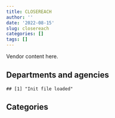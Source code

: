 ```yaml
---
title: CLOSEREACH
author: ''
date: '2022-08-15'
slug: closereach
categories: []
tags: []
---
```


<script src="/rmarkdown-libs/htmlwidgets/htmlwidgets.js"></script>
<link href="/rmarkdown-libs/datatables-css/datatables-crosstalk.css" rel="stylesheet" />
<script src="/rmarkdown-libs/datatables-binding/datatables.js"></script>
<script src="/rmarkdown-libs/jquery/jquery-3.6.0.min.js"></script>
<link href="/rmarkdown-libs/dt-core-bootstrap/css/dataTables.bootstrap.min.css" rel="stylesheet" />
<link href="/rmarkdown-libs/dt-core-bootstrap/css/dataTables.bootstrap.extra.css" rel="stylesheet" />
<script src="/rmarkdown-libs/dt-core-bootstrap/js/jquery.dataTables.min.js"></script>
<script src="/rmarkdown-libs/dt-core-bootstrap/js/dataTables.bootstrap.min.js"></script>
<link href="/rmarkdown-libs/crosstalk/css/crosstalk.min.css" rel="stylesheet" />
<script src="/rmarkdown-libs/crosstalk/js/crosstalk.min.js"></script>
<script src="/rmarkdown-libs/htmlwidgets/htmlwidgets.js"></script>
<link href="/rmarkdown-libs/datatables-css/datatables-crosstalk.css" rel="stylesheet" />
<script src="/rmarkdown-libs/datatables-binding/datatables.js"></script>
<script src="/rmarkdown-libs/jquery/jquery-3.6.0.min.js"></script>
<link href="/rmarkdown-libs/dt-core-bootstrap/css/dataTables.bootstrap.min.css" rel="stylesheet" />
<link href="/rmarkdown-libs/dt-core-bootstrap/css/dataTables.bootstrap.extra.css" rel="stylesheet" />
<script src="/rmarkdown-libs/dt-core-bootstrap/js/jquery.dataTables.min.js"></script>
<script src="/rmarkdown-libs/dt-core-bootstrap/js/dataTables.bootstrap.min.js"></script>
<link href="/rmarkdown-libs/crosstalk/css/crosstalk.min.css" rel="stylesheet" />
<script src="/rmarkdown-libs/crosstalk/js/crosstalk.min.js"></script>

Vendor content here.

## Departments and agencies

    ## [1] "Init file loaded"

<div id="htmlwidget-1" style="width:100%;height:auto;" class="datatables html-widget"></div>
<script type="application/json" data-for="htmlwidget-1">{"x":{"style":"bootstrap","filter":"none","vertical":false,"data":[["<a href=\"/departments/aafc-aac/\">Agriculture and Agri-Food Canada | Agriculture et Agroalimentaire Canada<\/a>","<a href=\"/departments/cbsa-asfc/\">Canada Border Services Agency | Agence des services frontaliers du Canada<\/a>","<a href=\"/departments/cfia-acia/\">Canadian Food Inspection Agency | Agence canadienne d'inspection des aliments<\/a>","<a href=\"/departments/cra-arc/\">Canada Revenue Agency | Agence du revenu du Canada<\/a>","<a href=\"/departments/cta-otc/\">Canadian Transportation Agency | Office des transports du Canada<\/a>","<a href=\"/departments/dfatd-maecd/\">Global Affairs Canada | Affaires mondiales Canada<\/a>","<a href=\"/departments/dnd-mdn/\">National Defence | Défense nationale<\/a>","<a href=\"/departments/elections/\">Elections Canada | Élections Canada<\/a>","<a href=\"/departments/esdc-edsc/\">Employment and Social Development Canada | Emploi et Développement social Canada<\/a>","<a href=\"/departments/hc-sc/\">Health Canada | Santé Canada<\/a>","<a href=\"/departments/ic/\">Innovation, Science and Economic Development Canada | Innovation, Sciences et Développement économique Canada<\/a>","<a href=\"/departments/infc/\">Infrastructure Canada | Infrastructure Canada<\/a>","<a href=\"/departments/irb-cisr/\">Immigration and Refugee Board of Canada | Commission de l'immigration et du statut de réfugié du Canada<\/a>","<a href=\"/departments/lac-bac/\">Library and Archives Canada | Bibliothèque et Archives Canada<\/a>","<a href=\"/departments/nrc-cnrc/\">National Research Council Canada | Conseil national de recherches Canada<\/a>","<a href=\"/departments/pwgsc-tpsgc/\">Public Services and Procurement Canada | Services publics et Approvisionnement Canada<\/a>","<a href=\"/departments/rcmp-grc/\">Royal Canadian Mounted Police | Gendarmerie royale du Canada<\/a>","<a href=\"/departments/ssc-spc/\">Shared Services Canada | Services partagés Canada<\/a>","<a href=\"/departments/tbs-sct/\">Treasury Board of Canada Secretariat | Secrétariat du Conseil du Trésor du Canada<\/a>","<a href=\"/departments/tc/\">Transport Canada | Transports Canada<\/a>","<a href=\"/departments/vac-acc/\">Veterans Affairs Canada | Anciens Combattants Canada<\/a>"],[null,"$   93,169.17","$      699.04","$  166,745.54",null,"$   15,577.76","$1,088,038.26",null,"$  415,754.07","$    9,733.48","$   42,579.40",null,null,"$    7,275.72","$   40,133.30","$   83,508.95",null,"$  159,652.74","$   52,836.70","$  245,589.98",null],["$      364.56","$  108,157.15","$   85,049.40","$  166,745.54","$   22,830.94",null,"$  849,568.60","$  130,611.35","$  429,788.17","$  175,808.16","$   43,162.68","$  121,472.61",null,null,"$   54,704.85","$  121,123.49","$   45,186.06","$1,060,622.32","$  733,572.30","$    2,991.37","$   24,874.00"],["$   32,993.04","$  182,985.08","$   14,213.74","$  167,202.38",null,"$   28,542.87","$  647,456.18","$  253,358.78","$  496,079.02","$   53,792.36",null,"$  198,477.58",null,null,"$  210,733.24","$  152,970.07","$   45,685.36","$  881,063.64","$  241,802.53","$   17,899.20","$   24,874.00"],[null,"$  168,457.12",null,"$  166,745.54",null,"$   44,692.67","$1,036,782.85","$  227,352.81","$  613,621.84",null,"$   29,503.88","$  197,935.29","$  288,426.44",null,"$  520,791.38","$  152,552.12","$   45,560.53","$  380,205.00","$  438,513.91",null,"$   25,764.00"]],"container":"<table class=\"table table-striped table-hover row-border order-column display\">\n  <thead>\n    <tr>\n      <th>Department<\/th>\n      <th>2017-2018<\/th>\n      <th>2018-2019<\/th>\n      <th>2019-2020<\/th>\n      <th>2020-2021<\/th>\n    <\/tr>\n  <\/thead>\n<\/table>","options":{"order":[[4,"desc"]],"pageLength":10,"autoWidth":true,"columnDefs":[],"orderClasses":false}},"evals":[],"jsHooks":[]}</script>

## Categories

<div id="htmlwidget-2" style="width:100%;height:auto;" class="datatables html-widget"></div>
<script type="application/json" data-for="htmlwidget-2">{"x":{"style":"bootstrap","filter":"none","vertical":false,"data":[["<a href=\"/categories/1_facilities_and_construction/\">1_facilities_and_construction<\/a>","<a href=\"/categories/10_office_management/\">10_office_management<\/a>","<a href=\"/categories/11_defence/\">11_defence<\/a>","<a href=\"/categories/2_professional_services/\">2_professional_services<\/a>","<a href=\"/categories/3_information_technology/\">3_information_technology<\/a>","<a href=\"/categories/9_human_capital/\">9_human_capital<\/a>"],["$  249,233.49",null,"$  211,223.32","$  837,193.20","$1,123,644.09",null],["$  251,838.78",null,"$  319,894.90","$1,743,591.45","$1,840,287.03","$   21,021.39"],["$  206,686.65",null,"$  312,267.60","$  530,048.14","$2,576,718.66","$   24,408.00"],["$  206,121.94","$   60,828.58","$  475,248.47","$  929,416.21","$2,608,338.18","$   56,952.00"]],"container":"<table class=\"table table-striped table-hover row-border order-column display\">\n  <thead>\n    <tr>\n      <th>Category<\/th>\n      <th>2017-2018<\/th>\n      <th>2018-2019<\/th>\n      <th>2019-2020<\/th>\n      <th>2020-2021<\/th>\n    <\/tr>\n  <\/thead>\n<\/table>","options":{"order":[[4,"desc"]],"pageLength":20,"autoWidth":true,"columnDefs":[],"orderClasses":false,"lengthMenu":[10,20,25,50,100]}},"evals":[],"jsHooks":[]}</script>
